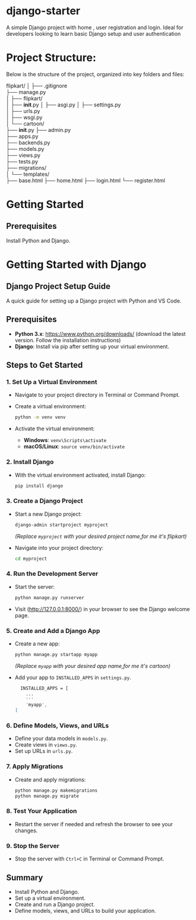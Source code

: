 # django-starter
A simple Django project with home , user registration and login. Ideal for developers looking to learn basic Django setup and user authentication


# Project Structure:
Below is the structure of the project, organized into key folders and files:

flipkart/
│
├── .gitignore           
├── manage.py             
│
├── flipkart/            
│   ├── __init__.py
│   ├── asgi.py
│   ├── settings.py       
│   ├── urls.py           
│   ├── wsgi.py           
│
└── cartoon/              
    ├── __init__.py
    ├── admin.py         
    ├── apps.py          
    ├── backends.py      
    ├── models.py        
    ├── views.py          
    ├── tests.py          
    ├── migrations/        
    │
    └── templates/        
        ├── base.html
        ├── home.html
        ├── login.html
        └── register.html
# Getting Started

## Prerequisites
Install Python and Django.

# Getting Started with Django
## Django Project Setup Guide

A quick guide for setting up a Django project with Python and VS Code.

## Prerequisites

- **Python 3.x**: https://www.python.org/downloads/ (download the latest version. Follow the installation instructions)
- **Django**: Install via pip after setting up your virtual environment.

## Steps to Get Started

### 1. Set Up a Virtual Environment

- Navigate to your project directory in Terminal or Command Prompt.
- Create a virtual environment:

  ```bash
  python -m venv venv
  ```

- Activate the virtual environment:

  - **Windows**: `venv\Scripts\activate`
  - **macOS/Linux**: `source venv/bin/activate`

### 2. Install Django

- With the virtual environment activated, install Django:

  ```bash
  pip install django
  ```

### 3. Create a Django Project

- Start a new Django project:

  ```bash
  django-admin startproject myproject
  ```

  *(Replace `myproject` with your desired project name,for me it's flipkart)*

- Navigate into your project directory:

  ```bash
  cd myproject
  ```

### 4. Run the Development Server

- Start the server:

  ```bash
  python manage.py runserver
  ```

- Visit (http://127.0.0.1:8000/) in your browser to see the Django welcome page.

### 5. Create and Add a Django App

- Create a new app:

  ```bash
  python manage.py startapp myapp
  ```

  *(Replace `myapp` with your desired app name,for me it's cartoon)*

- Add your app to `INSTALLED_APPS` in `settings.py`.
   ```bash
     INSTALLED_APPS = [
       ...
       '''
       'myapp',   
   ]
   ```
### 6. Define Models, Views, and URLs

- Define your data models in `models.py`.
- Create views in `views.py`.
- Set up URLs in `urls.py`.

### 7. Apply Migrations

- Create and apply migrations:

  ```bash
  python manage.py makemigrations
  python manage.py migrate
  ```

### 8. Test Your Application

- Restart the server if needed and refresh the browser to see your changes.

### 9. Stop the Server

- Stop the server with `Ctrl+C` in Terminal or Command Prompt.

## Summary

- Install Python and Django.
- Set up a virtual environment.
- Create and run a Django project.
- Define models, views, and URLs to build your application.
